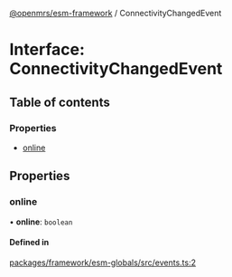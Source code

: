 [@openmrs/esm-framework](../API.md) / ConnectivityChangedEvent

# Interface: ConnectivityChangedEvent

## Table of contents

### Properties

- [online](connectivitychangedevent.md#online)

## Properties

### online

• **online**: `boolean`

#### Defined in

[packages/framework/esm-globals/src/events.ts:2](https://github.com/openmrs/openmrs-esm-core/blob/master/packages/framework/esm-globals/src/events.ts#L2)
